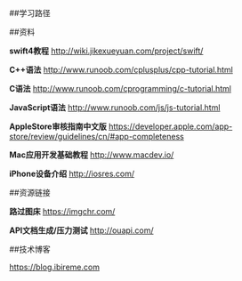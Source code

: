 ##学习路径



##资料

**swift4教程** <http://wiki.jikexueyuan.com/project/swift/>

**C++语法** <http://www.runoob.com/cplusplus/cpp-tutorial.html>

**C语法** <http://www.runoob.com/cprogramming/c-tutorial.html>

**JavaScript语法** <http://www.runoob.com/js/js-tutorial.html>

**AppleStore审核指南中文版** <https://developer.apple.com/app-store/review/guidelines/cn/#app-completeness>

**Mac应用开发基础教程** <http://www.macdev.io/>

**iPhone设备介绍** <http://iosres.com/>

##资源链接

**路过图床** <https://imgchr.com/>

**API文档生成/压力测试** <http://ouapi.com/>


##技术博客

<https://blog.ibireme.com>